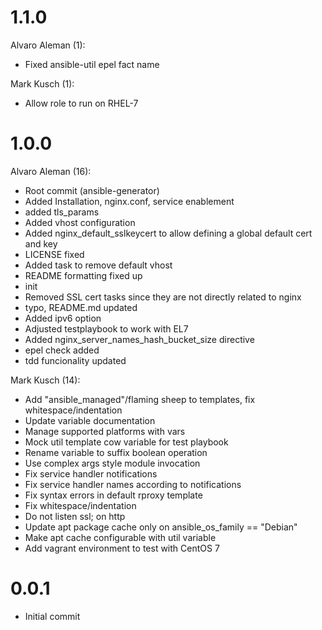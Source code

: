 # 1.1.0

Alvaro Aleman (1):

* Fixed ansible-util epel fact name

Mark Kusch (1):

* Allow role to run on RHEL-7

# 1.0.0

Alvaro Aleman (16):

* Root commit (ansible-generator)
* Added Installation, nginx.conf, service enablement
* added tls_params
* Added vhost configuration
* Added nginx_default_sslkeycert to allow defining a global default cert and key
* LICENSE fixed
* Added task to remove default vhost
* README formatting fixed up
* init
* Removed SSL cert tasks since they are not directly related to nginx
* typo, README.md updated
* Added ipv6 option
* Adjusted testplaybook to work with EL7
* Added nginx_server_names_hash_bucket_size directive
* epel check added
* tdd funcionality updated

Mark Kusch (14):

* Add "ansible_managed"/flaming sheep to templates, fix whitespace/indentation
* Update variable documentation
* Manage supported platforms with vars
* Mock util template cow variable for test playbook
* Rename variable to suffix boolean operation
* Use complex args style module invocation
* Fix service handler notifications
* Fix service handler names according to notifications
* Fix syntax errors in default rproxy template
* Fix whitespace/indentation
* Do not listen ssl; on http
* Update apt package cache only on ansible_os_family == "Debian"
* Make apt cache configurable with util variable
* Add vagrant environment to test with CentOS 7

# 0.0.1

* Initial commit


<!-- vim: set nofen ts=4 sw=4 et: -->
